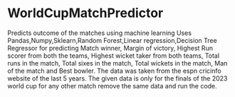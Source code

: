 # WorldCupMatchPredictor
Predicts outcome of the matches using machine learning
Uses Pandas,Numpy,Sklearn,Random Forest,Linear regression,Decision Tree Regressor for predicting Match winner, Margin of victory, Highest Run scorer from both the teams, Highest wicket taker from both teams,
Total runs in the match, Total sixes in the match, Total wickets in the match, Man of the match and Best bowler. 
The data was taken from the espn cricinfo website of the last 5 years.
The given data is only for the finals of the 2023 world cup for any other match remove the same data and run the code.
